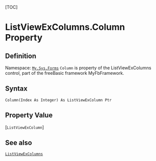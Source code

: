 [TOC]
# ListViewExColumns.Column Property

## Definition
Namespace: [`My.Sys.Forms`](My.Sys.Forms.md)
`Column` is property of the ListViewExColumns control, part of the freeBasic framework MyFbFramework.
## Syntax
```freeBasic
Column(Index As Integer) As ListViewExColumn Ptr
```
## Property Value
[`ListViewExColumn`]
## See also
[`ListViewExColumns`](ListViewExColumns.md)
